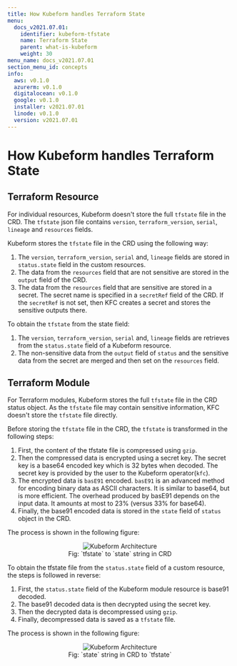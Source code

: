 ```yaml
---
title: How Kubeform handles Terraform State
menu:
  docs_v2021.07.01:
    identifier: kubeform-tfstate
    name: Terraform State
    parent: what-is-kubeform
    weight: 30
menu_name: docs_v2021.07.01
section_menu_id: concepts
info:
  aws: v0.1.0
  azurerm: v0.1.0
  digitalocean: v0.1.0
  google: v0.1.0
  installer: v2021.07.01
  linode: v0.1.0
  version: v2021.07.01
---
```


# How Kubeform handles Terraform State

## Terraform Resource

For individual resources, Kubeform doesn't store the full `tfstate` file in the CRD. The `tfstate` json file contains `version`, `terraform_version`, `serial`, `lineage` and `resources` fields.

Kubeform stores the `tfstate` file in the CRD using the following way:

1. The `version`, `terraform_version`, `serial` and, `lineage` fields are stored in `status.state` field in the custom resources.
2. The data from the `resources` field that are not sensitive are stored in the `output` field of the CRD.
3. The data from the `resources` field that are sensitive are stored in a secret. The secret name is specified in a `secretRef` field of the CRD. If the `secretRef` is not set, then KFC creates a secret and stores the sensitive outputs there.

To obtain the `tfstate` from the state field:

1. The `version`, `terraform_version`, `serial` and, `lineage` fields are retrieves from the `status.state` field of a Kubeform resource.
2. The non-sensitive data from the `output` field of `status` and the sensitive data from the secret are merged and then set on the `resources` field.

## Terraform Module

For Terraform modules, Kubeform stores the full `tfstate` file in the CRD status object. As the `tfstate` file may contain sensitive information, KFC doesn't store the `tfstate` file directly.

Before storing the `tfstate` file in the CRD, the `tfstate` is transformed in the following steps:

1. First, the content of the tfstate file is compressed using `gzip`.
2. Then the compressed data is encrypted using a secret key. The secret key is a base64 encoded key which is 32 bytes when decoded. The secret key is provided by the user to the Kubeform operator(`kfc`).
3. The encrypted data is `basE91` encoded. `basE91` is an advanced method for encoding binary data as ASCII characters. It is similar to base64, but is more efficient. The overhead produced by basE91 depends on the input data. It amounts at most to 23% (versus 33% for base64).
4. Finally, the base91 encoded data is stored in the `state` field of `status` object in the CRD.

The process is shown in the following figure:

<figure align="center">
 <img alt="Kubeform Architecture" src="/docs/v2021.07.01/images/concepts/what-is-kubeform/tfstate-to-state.svg">
 <figcaption align="center">Fig: `tfstate` to `state` string in CRD</figcaption>
</figure>

To obtain the tfstate file from the `status.state` field of a custom resource, the steps is followed in reverse:

1. First, the `status.state` field of the Kubeform module resource is base91 decoded.
2. The base91 decoded data is then decrypted using the secret key.
3. Then the decrypted data is decompressed using `gzip`.
4. Finally, decompressed data is saved as a `tfstate` file.

The process is shown in the following figure:

<figure align="center">
 <img alt="Kubeform Architecture" src="/docs/v2021.07.01/images/concepts/what-is-kubeform/state-to-tfstate.svg">
 <figcaption align="center">Fig: `state` string in CRD to `tfstate`</figcaption>
</figure>
